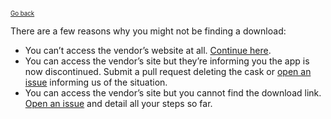 <sup><sub>[Go back](curl_error_fix_vendor.md)</sup></sub>

There are a few reasons why you might not be finding a download:

* You can’t access the vendor’s website at all. [Continue here](curl_error_fix_wont_fix.md).
* You can access the vendor’s site but they’re informing you the app is now discontinued. Submit a pull request deleting the cask or [open an issue][01_bug_report] informing us of the situation.
* You can access the vendor’s site but you cannot find the download link. [Open an issue][01_bug_report] and detail all your steps so far.

[01_bug_report]: https://github.com/caskroom/homebrew-cask/issues/new?template=01_bug_report.md
